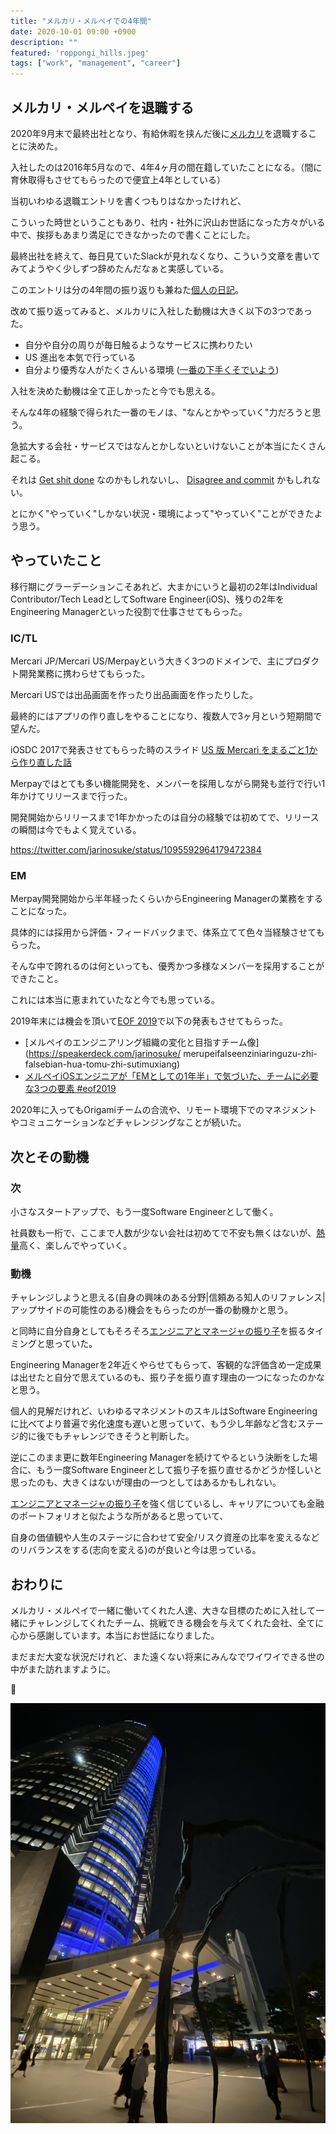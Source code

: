 ```yaml
---
title: "メルカリ・メルペイでの4年間"
date: 2020-10-01 09:00 +0900
description: ""
featured: 'roppongi_hills.jpeg'
tags: ["work", "management", "career"]
---
```


## メルカリ・メルペイを退職する

2020年9月末で最終出社となり、有給休暇を挟んだ後に[メルカリ](https://about.mercari.com/)を退職することに決めた。

入社したのは2016年5月なので、4年4ヶ月の間在籍していたことになる。（間に育休取得もさせてもらったので便宜上4年としている）

当初いわゆる退職エントリを書くつもりはなかったけれど、

こういった時世ということもあり、社内・社外に沢山お世話になった方々がいる中で、挨拶もあまり満足にできなかったので書くことにした。

最終出社を終えて、毎日見ていたSlackが見れなくなり、こういう文章を書いてみてようやく少しずつ辞めたんだなぁと実感している。

このエントリは分の4年間の振り返りも兼ねた[個人の日記](https://twitter.com/itmammoth/status/420021368537624576)。

改めて振り返ってみると、メルカリに入社した動機は大きく以下の3つであった。

- 自分や自分の周りが毎日触るようなサービスに携わりたい
- US 進出を本気で行っている
- 自分より優秀な人がたくさんいる環境 ([一番の下手くそでいよう](https://www.amazon.co.jp/dp/B01IGW5MQ0/))

入社を決めた動機は全て正しかったと今でも思える。

そんな4年の経験で得られた一番のモノは、"なんとかやっていく"力だろうと思う。

急拡大する会社・サービスではなんとかしないといけないことが本当にたくさん起こる。

それは [Get shit done](https://hinative.com/ja/questions/5661138) なのかもしれないし、 [Disagree and commit](https://en.wikipedia.org/wiki/Disagree_and_commit) かもしれない。

とにかく"やっていく"しかない状況・環境によって"やっていく"ことができたよう思う。

## やっていたこと

移行期にグラーデーションこそあれど、大まかにいうと最初の2年はIndividual Contributor/Tech LeadとしてSoftware Engineer(iOS)、残りの2年をEngineering Managerといった役割で仕事させてもらった。

### IC/TL

Mercari JP/Mercari US/Merpayという大きく3つのドメインで、主にプロダクト開発業務に携わらせてもらった。

Mercari USでは出品画面を作ったり出品画面を作ったりした。

最終的にはアプリの作り直しをやることになり、複数人で3ヶ月という短期間で望んだ。

iOSDC 2017で発表させてもらった時のスライド [US 版 Mercari をまるごと1から作り直した話](https://speakerdeck.com/jarinosuke/us-ban-mercari-womarugoto1karazuo-rizhi-sitahua)

Merpayではとても多い機能開発を、メンバーを採用しながら開発も並行で行い1年かけてリリースまで行った。

開発開始からリリースまで1年かかったのは自分の経験では初めてで、リリースの瞬間は今でもよく覚えている。

https://twitter.com/jarinosuke/status/1095592964179472384

### EM

Merpay開発開始から半年経ったくらいからEngineering Managerの業務をすることになった。

具体的には採用から評価・フィードバックまで、体系立てて色々当経験させてもらった。

そんな中で誇れるのは何といっても、優秀かつ多様なメンバーを採用することができたこと。

これには本当に恵まれていたなと今でも思っている。

2019年末には機会を頂いて[EOF 2019](https://eof.connpass.com/event/143794/)で以下の発表もさせてもらった。

- [メルペイのエンジニアリング組織の変化と目指すチーム像](https://speakerdeck.com/jarinosuke/
merupeifalseenziniaringuzu-zhi-falsebian-hua-tomu-zhi-sutimuxiang)
- [メルペイiOSエンジニアが「EMとしての1年半」で気づいた、チームに必要な3つの要素 #eof2019](https://mercan.mercari.com/articles/18940/)
    
2020年に入ってもOrigamiチームの合流や、リモート環境下でのマネジメントやコミュニケーションなどチャレンジングなことが続いた。

## 次とその動機

### 次

小さなスタートアップで、もう一度Software Engineerとして働く。

社員数も一桁で、ここまで人数が少ない会社は初めてで不安も無くはないが、[熱量](https://www.amazon.co.jp/dp/B08CX9YNRD/)高く、楽しんでやっていく。

### 動機

チャレンジしようと思える(自身の興味のある分野|信頼ある知人のリファレンス|アップサイドの可能性のある)機会をもらったのが一番の動機かと思う。

と同時に自分自身としてもそろそろ[エンジニアとマネージャの振り子](https://rfushimi.hatenablog.jp/entry/2019/04/23/204637)を振るタイミングと思っていた。

Engineering Managerを2年近くやらせてもらって、客観的な評価含め一定成果は出せたと自分で思えているのも、振り子を振り直す理由の一つになったのかなと思う。

個人的見解だけれど、いわゆるマネジメントのスキルはSoftware Engineeringに比べてより普遍で劣化速度も遅いと思っていて、もう少し年齢など含むステージ的に後でもチャレンジできそうと判断した。

逆にこのまま更に数年Engineering Managerを続けてやるという決断をした場合に、もう一度Software Engineerとして振り子を振り直せるかどうか怪しいと思ったのも、大きくはないが理由の一つとしてはあるかもしれない。

[エンジニアとマネージャの振り子](https://rfushimi.hatenablog.jp/entry/2019/04/23/204637)を強く信じているし、キャリアについても金融のポートフォリオと似たような所があると思っていて、

自身の価値観や人生のステージに合わせて安全/リスク資産の比率を変えるなどのリバランスをする(志向を変える)のが良いと今は思っている。

## おわりに

メルカリ・メルペイで一緒に働いてくれた人達、大きな目標のために入社して一緒にチャレンジしてくれたチーム、挑戦できる機会を与えてくれた会社、全てに心から感謝しています。本当にお世話になりました。

まだまだ大変な状況だけれど、また遠くない将来にみんなでワイワイできる世の中がまた訪れますように。

👋

![](roppongi_hills.jpeg)